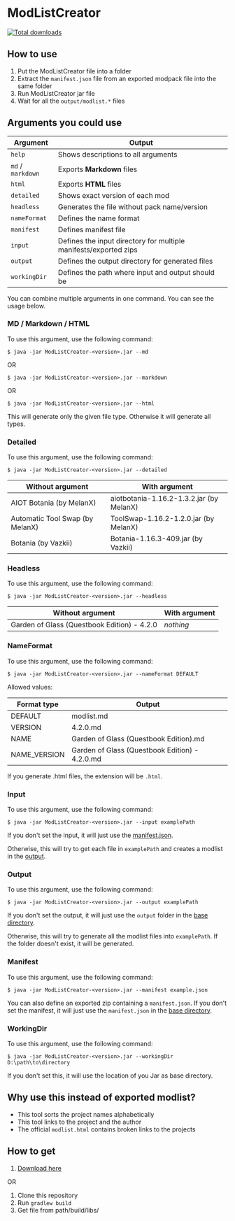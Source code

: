 # ModListCreator

[![Total downloads](https://img.shields.io/github/downloads/MelanX/ModListCreator/total.svg)](https://www.github.com/MelanX/ModListCreator/releases/)

## How to use

1. Put the ModListCreator file into a folder
2. Extract the `manifest.json` file from an exported modpack file into the same folder
3. Run ModListCreator jar file
4. Wait for all the `output/modlist.*` files

## Arguments you could use

Argument          | Output
----------------- | --------------------------------------------------
`help`            | Shows descriptions to all arguments
`md` / `markdown` | Exports **Markdown** files
`html`            | Exports **HTML** files
`detailed`        | Shows exact version of each mod
`headless`        | Generates the file without pack name/version
`nameFormat`      | Defines the name format
`manifest`        | Defines manifest file
`input`           | Defines the input directory for multiple manifests/exported zips
`output`          | Defines the output directory for generated files
`workingDir`      | Defines the path where input and output should be

You can combine multiple arguments in one command. You can see the usage below.

### MD / Markdown / HTML

To use this argument, use the following command:

`$ java -jar ModListCreator-<version>.jar --md`

OR

`$ java -jar ModListCreator-<version>.jar --markdown`

OR

`$ java -jar ModListCreator-<version>.jar --html`

This will generate only the given file type. Otherwise it will generate all types.

### Detailed

To use this argument, use the following command:

`$ java -jar ModListCreator-<version>.jar --detailed`

Without argument                | With argument
------------------------------- | ----------------------------------------
AIOT Botania (by MelanX)        | aiotbotania-1.16.2-1.3.2.jar (by MelanX)
Automatic Tool Swap (by MelanX) | ToolSwap-1.16.2-1.2.0.jar (by MelanX)
Botania (by Vazkii)             | Botania-1.16.3-409.jar (by Vazkii)

### Headless

To use this argument, use the following command:

`$ java -jar ModListCreator-<version>.jar --headless`

Without argument                            | With argument
------------------------------------------- | -------------
Garden of Glass (Questbook Edition) - 4.2.0 | _nothing_

### NameFormat

To use this argument, use the following command:

`$ java -jar ModListCreator-<version>.jar --nameFormat DEFAULT`

Allowed values:

Format type  | Output
------------ | ----------------------------------------------
DEFAULT      | modlist.md
VERSION      | 4.2.0.md
NAME         | Garden of Glass (Questbook Edition).md
NAME_VERSION | Garden of Glass (Questbook Edition) - 4.2.0.md

If you generate .html files, the extension will be `.html`.

### Input

To use this argument, use the following command:

`$ java -jar ModListCreator-<version>.jar --input examplePath`

If you don't set the input, it will just use the [manifest.json](#manifest).

Otherwise, this will try to get each file in `examplePath` and creates a modlist in the [output](#output).

### Output

To use this argument, use the following command:

`$ java -jar ModListCreator-<version>.jar --output examplePath`

If you don't set the output, it will just use the `output` folder in the [base directory](#workingDir).

Otherwise, this will try to generate all the modlist files into `examplePath`. If the folder doesn't exist, it will be generated.

### Manifest

To use this argument, use the following command:

`$ java -jar ModListCreator-<version>.jar --manifest example.json`

You can also define an exported zip containing a `manifest.json`. 
If you don't set the manifest, it will just use the `manifest.json` in the [base directory](#workingDir).

### WorkingDir

To use this argument, use the following command:

`$ java -jar ModListCreator-<version>.jar --workingDir D:\path\to\directory`

If you don't set this, it will use the location of you Jar as base directory.

## Why use this instead of exported modlist?

- This tool sorts the project names alphabetically
- This tool links to the project and the author
- The official `modlist.html` contains broken links to the projects

## How to get

1. [Download here](https://github.com/MelanX/ModListCreator/releases)

OR

1. Clone this repository
2. Run `gradlew build`
3. Get file from path/build/libs/
